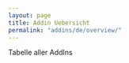 ```yaml
---
layout: page
title: Addin Uebersicht
permalink: "addins/de/overview/"
---
```


Tabelle aller AddIns
